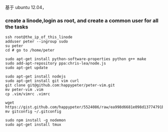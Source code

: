 基于 ubuntu 12.04，

### create a linode,login as root, and create a common user for all the tasks

```
ssh root@the_ip_of_this_linode
adduser peter --ingroup sudo
su peter
cd # go to /home/peter
```

```
sudo apt-get install python-software-properties python g++ make 
sudo add-apt-repository ppa:chris-lea/node.js
sudo apt-get update

sudo apt-get install nodejs
sudo apt-get install git vim curl
git clone git@github.com:happypeter/peter-vim.git
mv peter-vim .vim
cp .vim/vimrc .vimrc

wget
https://gist.github.com/happypeter/5524086/raw/ea998d6681e098d13774791b63a62fc26733eeea/gitconfig
mv gitconfig ~/.gitconfig

sudo npm install -g nodemon
sudo apt-get install tmux
```
